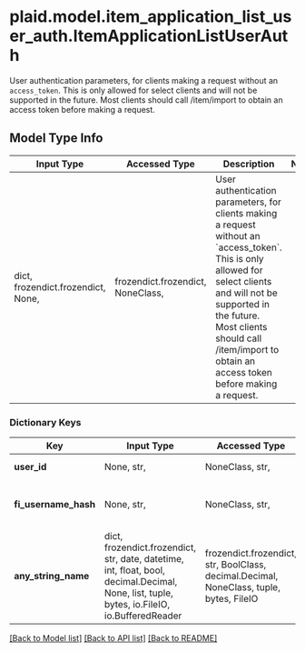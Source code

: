 # plaid.model.item_application_list_user_auth.ItemApplicationListUserAuth

User authentication parameters, for clients making a request without an `access_token`. This is only allowed for select clients and will not be supported in the future. Most clients should call /item/import to obtain an access token before making a request.

## Model Type Info
Input Type | Accessed Type | Description | Notes
------------ | ------------- | ------------- | -------------
dict, frozendict.frozendict, None,  | frozendict.frozendict, NoneClass,  | User authentication parameters, for clients making a request without an &#x60;access_token&#x60;. This is only allowed for select clients and will not be supported in the future. Most clients should call /item/import to obtain an access token before making a request. | 

### Dictionary Keys
Key | Input Type | Accessed Type | Description | Notes
------------ | ------------- | ------------- | ------------- | -------------
**user_id** | None, str,  | NoneClass, str,  | Account username. | [optional] 
**fi_username_hash** | None, str,  | NoneClass, str,  | Account username hashed by FI. | [optional] 
**any_string_name** | dict, frozendict.frozendict, str, date, datetime, int, float, bool, decimal.Decimal, None, list, tuple, bytes, io.FileIO, io.BufferedReader | frozendict.frozendict, str, BoolClass, decimal.Decimal, NoneClass, tuple, bytes, FileIO | any string name can be used but the value must be the correct type | [optional]

[[Back to Model list]](../../README.md#documentation-for-models) [[Back to API list]](../../README.md#documentation-for-api-endpoints) [[Back to README]](../../README.md)

